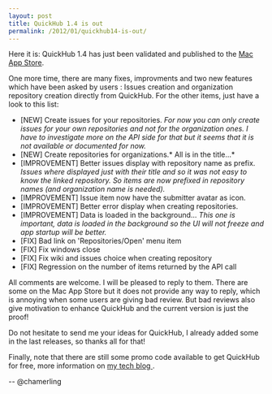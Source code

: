 ```yaml
---
layout: post
title: QuickHub 1.4 is out
permalink: /2012/01/quickhub14-is-out/
---
```


Here it is: QuickHub 1.4 has just been validated and published to the [Mac App Store](http://itunes.apple.com/us/app/quickhub/id476665193 "Mac App Store - QuickHub").

One more time, there are many fixes, improvments and two new features which have been asked by users : Issues creation and organization repository creation directly from QuickHub. For the other items, just have a look to this list:

- [NEW] Create issues for your repositories. *For now you can only create issues for your own repositories and not for the organization ones. I have to investigate more on the API side for that but it seems that it is not available or documented for now.*
- [NEW] Create repositories for organizations.* All is in the title...*
- [IMPROVEMENT] Better issues display with repository name as prefix. *Issues where displayed just with their title and so it was not easy to know the linked repository. So items are now prefixed in repository names (and organization name is needed).*
- [IMPROVEMENT] Issue item now have the submitter avatar as icon. 
- [IMPROVEMENT] Better error display when creating repositories.
- [IMPROVEMENT] Data is loaded in the background... *This one is important, data is loaded in the background so the UI will not freeze and app startup will be better.*
- [FIX] Bad link on 'Repositories/Open' menu item
- [FIX] Fix windows close
- [FIX] Fix wiki and issues choice when creating repository
- [FIX] Regression on the number of items returned by the API call

All comments are welcome. I will be pleased to reply to them. There are some on the Mac App Store but it does not provide any way to reply, which is annoying when some users are giving bad review. But bad reviews also give motivation to enhance QuickHub and the current version is just the proof!

Do not hesitate to send me your ideas for QuickHub, I already added some in the last releases, so thanks all for that!

Finally, note that there are still some promo code available to get QuickHub for free, more information on [my tech blog
](http://chamerling.org "C.Hamerling").

-- @chamerling